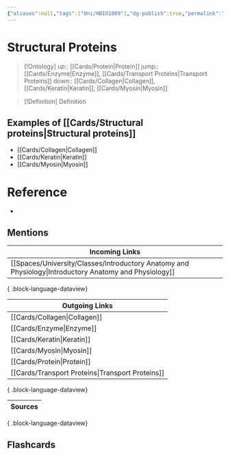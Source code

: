 ```yaml
---
{"aliases":null,"tags":["Uni/HBIO1009"],"dg-publish":true,"permalink":"/cards/structural-proteins/","dgPassFrontmatter":true}
---
```


# Structural Proteins

> [!Ontology]
> up:: [[Cards/Protein\|Protein]]
> jump:: [[Cards/Enzyme\|Enzyme]], [[Cards/Transport Proteins\|Transport Proteins]]
> down:: [[Cards/Collagen\|Collagen]], [[Cards/Keratin\|Keratin]], [[Cards/Myosin\|Myosin]]

> [!Definition] Definition

## Examples of [[Cards/Structural proteins\|Structural proteins]]

- [[Cards/Collagen\|Collagen]]
- [[Cards/Keratin\|Keratin]]
- [[Cards/Myosin\|Myosin]]

# Reference

- 

## Mentions

| Incoming Links                                                                                            |
| --------------------------------------------------------------------------------------------------------- |
| [[Spaces/University/Classes/Introductory Anatomy and Physiology\|Introductory Anatomy and Physiology]] |

{ .block-language-dataview}

| Outgoing Links                                      |
| --------------------------------------------------- |
| [[Cards/Collagen\|Collagen]]                     |
| [[Cards/Enzyme\|Enzyme]]                         |
| [[Cards/Keratin\|Keratin]]                       |
| [[Cards/Myosin\|Myosin]]                         |
| [[Cards/Protein\|Protein]]                       |
| [[Cards/Transport Proteins\|Transport Proteins]] |

{ .block-language-dataview}

| Sources |
| ------- |

{ .block-language-dataview}

## Flashcards